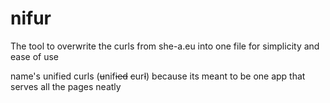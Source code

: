 # nifur
The tool to overwrite the curls from she-a.eu into one file for simplicity and ease of use

name's unified curls (~~u~~nif~~ied~~ ~~c~~ur~~l~~) because its meant to be one app that serves all the pages neatly
